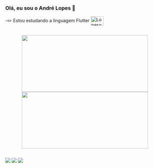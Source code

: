 ### Olá, eu sou o André Lopes 👋

-✏️ Estou estudando a linguagem Flutter <img align="center" alt="Lopesoa-Flutter" height="30" width="40" src="https://cdn.jsdelivr.net/gh/devicons/devicon/icons/flutter/flutter-original.svg">

##

<div align="center">
  <a href="https://github.com/lopesoa">
  <img height="180em" width="400em" src="https://github-readme-stats.vercel.app/api?username=lopesoa&show_icons=true&theme=dark&include_all_commits=true&count_private=true"/>
  <img height="180em" width="400em" src="https://github-readme-stats.vercel.app/api/top-langs/?username=lopesoa&layout=compact&langs_count=7&theme=dark"/>
</div>

##

<div> 
  <a href="https://www.instagram.com/andre.lopesoa/" target="_blank"><img src="https://img.shields.io/badge/-Instagram-%23E4405F?style=for-the-badge&logo=instagram&logoColor=white" target="_blank"></a> 
  <a href = "mailto:andre.lopesoa@gmail.com"><img src="https://img.shields.io/badge/-Gmail-%23333?style=for-the-badge&logo=gmail&logoColor=white" target="_blank"></a>
  <a href="https://www.linkedin.com/in/andr%C3%A9-lopes-a65865153/" target="_blank"><img src="https://img.shields.io/badge/-LinkedIn-%230077B5?style=for-the-badge&logo=linkedin&logoColor=white" target="_blank"></a> 
</div>
